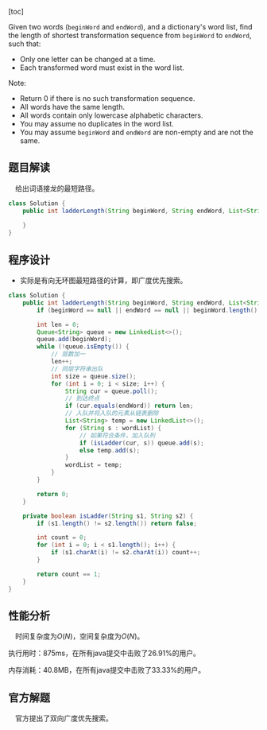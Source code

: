 [toc]

Given two words (`beginWord` and `endWord`), and a dictionary's word list, find the length of shortest transformation sequence from `beginWord` to `endWord`, such that:

* Only one letter can be changed at a time.
* Each transformed word must exist in the word list.



Note:

* Return 0 if there is no such transformation sequence.
* All words have the same length.
* All words contain only lowercase alphabetic characters.
* You may assume no duplicates in the word list.
* You may assume `beginWord` and `endWord` are non-empty and are not the same.



## 题目解读

&emsp;给出词语接龙的最短路径。

```java
class Solution {
    public int ladderLength(String beginWord, String endWord, List<String> wordList) {
        
    }
}
```

## 程序设计

* 实际是有向无环图最短路径的计算，即广度优先搜索。

```java
class Solution {
    public int ladderLength(String beginWord, String endWord, List<String> wordList) {
        if (beginWord == null || endWord == null || beginWord.length() != endWord.length() || beginWord.equals(endWord)) throw new IllegalArgumentException("invalid param");

        int len = 0;
        Queue<String> queue = new LinkedList<>();
        queue.add(beginWord);
        while (!queue.isEmpty()) {
            // 层数加一
            len++;
            // 同层字符串出队
            int size = queue.size();
            for (int i = 0; i < size; i++) {
                String cur = queue.poll();
                // 到达终点
                if (cur.equals(endWord)) return len;
                // 入队并将入队的元素从链表删除
                List<String> temp = new LinkedList<>();
                for (String s : wordList) {
                    // 如果符合条件，加入队列
                    if (isLadder(cur, s)) queue.add(s);
                    else temp.add(s);
                }
                wordList = temp;
            }
        }

        return 0;
    }

    private boolean isLadder(String s1, String s2) {
        if (s1.length() != s2.length()) return false;

        int count = 0;
        for (int i = 0; i < s1.length(); i++) {
            if (s1.charAt(i) != s2.charAt(i)) count++;
        }

        return count == 1;
    }
}
```

## 性能分析

&emsp;时间复杂度为$O(N)$，空间复杂度为$O(N)$。

执行用时：875ms，在所有java提交中击败了26.91%的用户。

内存消耗：40.8MB，在所有java提交中击败了33.33%的用户。

## 官方解题

&emsp;官方提出了双向广度优先搜索。